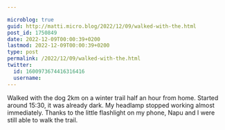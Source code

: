 ```yaml
---

microblog: true
guid: http://matti.micro.blog/2022/12/09/walked-with-the.html
post_id: 1750849
date: 2022-12-09T00:00:39+0200
lastmod: 2022-12-09T00:00:39+0200
type: post
permalink: /2022/12/09/walked-with-the.html
twitter:
  id: 1600973674416316416
  username:
---
```

Walked with the dog 2km on a winter trail half an hour from home. Started around 15:30, it was already dark. My headlamp stopped working almost immediately. Thanks to the little flashlight on my phone, Napu and I were still able to walk the trail.
